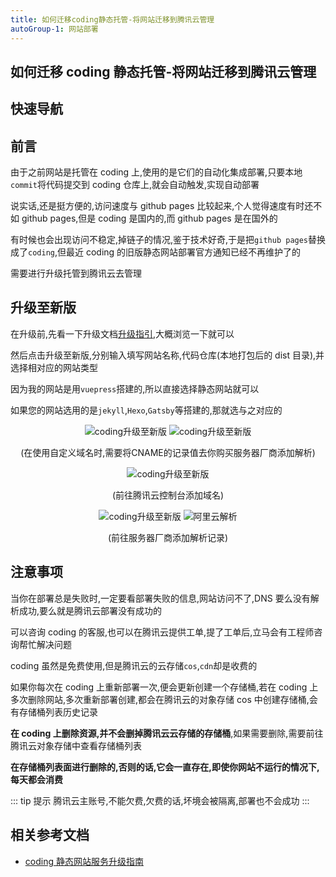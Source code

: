 ```yaml
---
title: 如何迁移coding静态托管-将网站迁移到腾讯云管理
autoGroup-1: 网站部署
---
```


## 如何迁移 coding 静态托管-将网站迁移到腾讯云管理

## 快速导航

<TOC />

## 前言

由于之前网站是托管在 coding 上,使用的是它们的自动化集成部署,只要本地`commit`将代码提交到 coding 仓库上,就会自动触发,实现自动部署

说实话,还是挺方便的,访问速度与 github pages 比较起来,个人觉得速度有时还不如 github pages,但是 coding 是国内的,而 github pages 是在国外的

有时候也会出现访问不稳定,掉链子的情况,鉴于技术好奇,于是把`github pages`替换成了`coding`,但最近 coding 的旧版静态网站部署官方通知已经不再维护了的

需要进行升级托管到腾讯云去管理

## 升级至新版

在升级前,先看一下升级文档[升级指引](https://help.coding.net/docs/pages/operating/migrate.html),大概浏览一下就可以

然后点击升级至新版,分别输入填写网站名称,代码仓库(本地打包后的 dist 目录),并选择相对应的网站类型

因为我的网站是用`vuepress`搭建的,所以直接选择静态网站就可以

如果您的网站选用的是`jekyll`,`Hexo`,`Gatsby`等搭建的,那就选与之对应的

<div align="center">
<img class="medium-zoom lazy" loading="lazy" src="https://cdn.jsdelivr.net/gh/itclanCode/blogImgAssets/transfercoding/1606543551054-01-shenji.png" alt="coding升级至新版" />
<img class="medium-zoom lazy" loading="lazy" src="https://cdn.jsdelivr.net/gh/itclanCode/blogImgAssets/transfercoding/1606543784999-02-shenji.png" alt="coding升级至新版" />
<p>(在使用自定义域名时,需要将CNAME的记录值去你购买服务器厂商添加解析)</p>
<img class="medium-zoom lazy" loading="lazy" src="https://cdn.jsdelivr.net/gh/itclanCode/blogImgAssets/transfercoding/1606543973505-03-shenji.png" alt="coding升级至新版" />
<p>(前往腾讯云控制台添加域名)</p>
<img class="medium-zoom lazy" loading="lazy" src="https://cdn.jsdelivr.net/gh/itclanCode/blogImgAssets/transfercoding/1606544216215-04-shenji.png" alt="coding升级至新版" />
<img class="medium-zoom lazy" loading="lazy" src="https://cdn.jsdelivr.net/gh/itclanCode/blogImgAssets/transfercoding/1606544375888-05-shenji.png" alt="阿里云解析" />
<p>(前往服务器厂商添加解析记录)</p>
</div>

## 注意事项

当你在部署总是失败时,一定要看部署失败的信息,网站访问不了,DNS 要么没有解析成功,要么就是腾讯云部署没有成功的

可以咨询 coding 的客服,也可以在腾讯云提供工单,提了工单后,立马会有工程师咨询帮忙解决问题

coding 虽然是免费使用,但是腾讯云的云存储`cos`,`cdn`却是收费的

如果你每次在 coding 上重新部署一次,便会更新创建一个存储桶,若在 coding 上多次删除网站,多次重新部署创建,都会在腾讯云的对象存储 cos 中创建存储桶,会有存储桶列表历史记录

**在 coding 上删除资源,并不会删掉腾讯云云存储的存储桶**,如果需要删除,需要前往腾讯云对象存储中查看存储桶列表

**在存储桶列表面进行删除的,否则的话,它会一直存在,即使你网站不运行的情况下,每天都会消费**

::: tip 提示
腾讯云主账号,不能欠费,欠费的话,坏境会被隔离,部署也不会成功
:::

## 相关参考文档

- [coding 静态网站服务升级指南](https://help.coding.net/docs/pages/operating/migrate.html)

<footer-AvoidCopy />